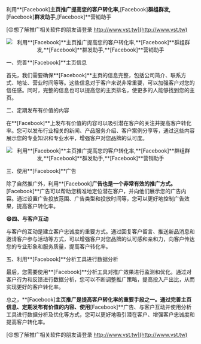 利用**[Facebook]**主页推广提高您的客户转化率,**[Facebook]**群组群发,**[Facebook]**群发助手,**[Facebook]**营销助手

[😍想了解推广相关软件的朋友请登录 http://www.vst.tw](http://www.vst.tw)

 <center><img src="https://vst.tw/MP4/tuiguang/png/0.png" alt="利用**[Facebook]**主页推广提高您的客户转化率,**[Facebook]**群组群发,**[Facebook]**群发助手,**[Facebook]**营销助手"></center>

一、完善**[Facebook]**主页信息

首先，我们需要确保**[Facebook]**主页的信息完整，包括公司简介、联系方式、地址、营业时间等等。这些信息对于客户来说非常重要，可以加强客户对您的信任感。同时，完整的信息也可以提高您的主页排名，使更多的人能够找到您的主页。

二、定期发布有价值的内容

在**[Facebook]**上发布有价值的内容可以吸引潜在客户的关注并提高客户转化率。您可以发布行业相关的新闻、产品服务介绍、客户案例分享等，通过这些内容展示您的专业知识和专业水平，增强客户对您品牌的认可度。

 <center><img src="https://vst.tw/MP4/tuiguang/png/8.png" alt="利用**[Facebook]**主页推广提高您的客户转化率,**[Facebook]**群组群发,**[Facebook]**群发助手,**[Facebook]**营销助手"></center>

三、使用**[Facebook]**广告

除了自然推广外，利用**[Facebook]**广告也是一个非常有效的推广方式。**[Facebook]**广告可以帮助您精准地定位潜在客户，并向他们展示您的广告内容。通过设置广告投放范围、广告类型和投放时间等，您可以更好地控制广告效果，提高客户转化率。

**😄四、与客户互动**

与客户的互动是建立客户忠诚度的重要方式。通过回复客户留言、推送新品消息和邀请客户参与活动等方式，可以增强客户对您品牌的认可感和亲和力，向客户传达您的专业形象和服务质量，提高客户转化率。

五、利用**[Facebook]**分析工具进行数据分析

最后，您需要使用**[Facebook]**分析工具对推广效果进行监测和优化。通过对客户行为和反馈进行数据分析，您可以不断调整推广策略，提高投入产出比，从而实现更好的客户转化率。

总之，**[Facebook]**主页推广是提高客户转化率的重要手段之一。通过完善主页信息、定期发布有价值的内容、使用**[Facebook]**广告、与客户互动并使用分析工具进行数据分析及优化等方式，您可以更好地吸引潜在客户、增强客户忠诚度和提高客户转化率。

[😍想了解推广相关软件的朋友请登录 http://www.vst.tw](http://www.vst.tw)



